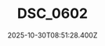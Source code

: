 ---
title: "DSC_0602"
description: ""
image: "/uploads/photos/0042-DSC_0602.webp"
display: "/uploads/photos/0042-DSC_0602-display.webp"
thumbnail: "/uploads/photos/0042-DSC_0602-thumb.webp"
width: 6000
height: 4000
featured: false
date: 2025-10-30T08:51:28.400Z
order: 0
---